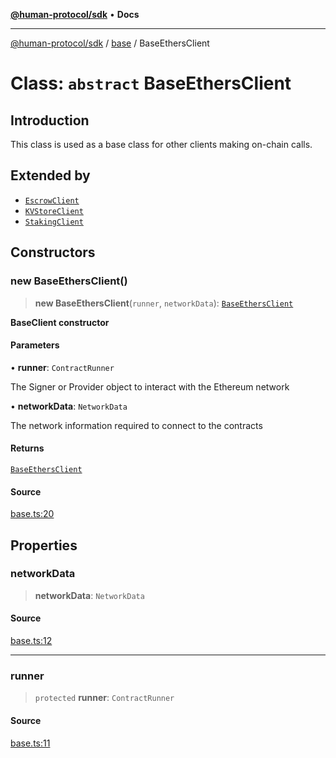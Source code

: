[**@human-protocol/sdk**](../../README.md) • **Docs**

***

[@human-protocol/sdk](../../modules.md) / [base](../README.md) / BaseEthersClient

# Class: `abstract` BaseEthersClient

## Introduction

This class is used as a base class for other clients making on-chain calls.

## Extended by

- [`EscrowClient`](../../escrow/classes/EscrowClient.md)
- [`KVStoreClient`](../../kvstore/classes/KVStoreClient.md)
- [`StakingClient`](../../staking/classes/StakingClient.md)

## Constructors

### new BaseEthersClient()

> **new BaseEthersClient**(`runner`, `networkData`): [`BaseEthersClient`](BaseEthersClient.md)

**BaseClient constructor**

#### Parameters

• **runner**: `ContractRunner`

The Signer or Provider object to interact with the Ethereum network

• **networkData**: `NetworkData`

The network information required to connect to the contracts

#### Returns

[`BaseEthersClient`](BaseEthersClient.md)

#### Source

[base.ts:20](https://github.com/humanprotocol/human-protocol/blob/7a0fcc6c74080a714102154b00044ff4fd204ba0/packages/sdk/typescript/human-protocol-sdk/src/base.ts#L20)

## Properties

### networkData

> **networkData**: `NetworkData`

#### Source

[base.ts:12](https://github.com/humanprotocol/human-protocol/blob/7a0fcc6c74080a714102154b00044ff4fd204ba0/packages/sdk/typescript/human-protocol-sdk/src/base.ts#L12)

***

### runner

> `protected` **runner**: `ContractRunner`

#### Source

[base.ts:11](https://github.com/humanprotocol/human-protocol/blob/7a0fcc6c74080a714102154b00044ff4fd204ba0/packages/sdk/typescript/human-protocol-sdk/src/base.ts#L11)
